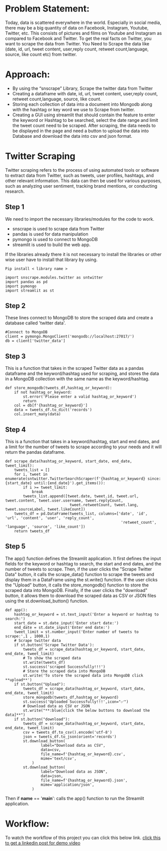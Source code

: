 # Problem Statement:
Today, data is scattered everywhere in the world. Especially in social media, there may be a big quantity of data on Facebook, Instagram, Youtube, Twitter, etc. This consists of pictures and films on Youtube and Instagram as compared to Facebook and Twitter. To get the real facts on Twitter, you want to scrape the data from Twitter. You Need to Scrape the data like (date, id, url, tweet content, user,reply count, retweet count,language, source, like count etc) from twitter.
# Approach:
+ By using the “snscrape” Library, Scrape the twitter data from Twitter
+ Creating a dataframe with date, id, url, tweet content, user,reply count, retweet count,language, source, like count.
+ Storing each collection of data into a document into Mongodb along with the hashtag or key word we use to Scrape from twitter.
+ Creating a GUI using streamlit that should contain the feature to enter the keyword or Hashtag to be searched, select the date range and limit the tweet count need to be scraped. After scraping, the data needs to be displayed in the page and need a button to upload the data into Database and download the data into csv and json format.
# Twitter Scraping
Twitter scraping refers to the process of using automated tools or software to extract data from Twitter, such as tweets, user profiles, hashtags, and other relevant information. This data can then be used for various purposes, such as analyzing user sentiment, tracking brand mentions, or conducting research.
## Step 1
We need to import the necessary libraries/modules for the code to work.
+ snscrape is used to scrape data from Twitter
+ pandas is used for data manipulation
+ pymongo is used to connect to MongoDB
+ streamlit is used to build the web app.

If the libraries already there it is not necessary to install the libraries or other wise user have to install that library by using.
```
Pip install < library name >
```
```
import snscrape.modules.twitter as sntwitter
import pandas as pd
import pymongo
import streamlit as st
```
## Step 2
These lines connect to MongoDB to store the scraped data and create a database called 'twitter data'.
```
#Connect to MongoDB
client = pymongo.MongoClient('mongodb://localhost:27017/')
db = client['twitter_data']
```
## Step 3
This is a function that takes in the scraped Twitter data as a pandas dataframe and the keyword/hashtag used for scraping, and stores the data in a MongoDB collection with the same name as the keyword/hashtag.
```
def store_mongodb(tweets_df,hashtag_or_keyword):
    if not hashtag_or_keyword:
        st.error('Please enter a valid hashtag_or_keyword')
        return
    col = db[f'{hashtag_or_keyword}']
    data = tweets_df.to_dict('records')
    col.insert_many(data)
```
## Step 4
This is a function that takes in a keyword/hashtag, start and end dates, and a limit for the number of tweets to scrape according to your needs and it will return the pandas dataframe. 
```
def scrape_data(hashtag_or_keyword, start_date, end_date, tweet_limit):
    tweets_list = []
    for i, tweet in enumerate(sntwitter.TwitterSearchScraper(f'{hashtag_or_keyword} since:{start_date} until:{end_date}').get_items()):
        if i >= tweet_limit:
            break
        tweets_list.append([tweet.date, tweet.id, tweet.url, tweet.content, tweet.user.username, tweet.replyCount,
                             tweet.retweetCount, tweet.lang, tweet.sourceLabel, tweet.likeCount])
    tweets_df = pd.DataFrame(tweets_list, columns=['date', 'id', 'url', 'content', 'user', 'reply_count',
                                                    'retweet_count', 'language', 'source', 'like_count'])
    return tweets_df
```
## Step 5
The app() function defines the Streamlit application. It first defines the input fields for the keyword or hashtag to search, the start and end dates, and the number of tweets to scrape. 
Then, if the user clicks the "Scrape Twitter Data" button, it calls the scrape_data() function to scrape the tweets and display them in a DataFrame using the st.write() function. 
If the user clicks the "Upload" button, it calls the store_mongodb() function to store the scraped data into MongoDB.
Finally, if the user clicks the "download" button, it allows them to download the scraped data as CSV or JSON files using the st.download_button() function.
```
def app():
    hashtag_or_keyword = st.text_input('Enter a keyword or hashtag to search:')
    start_date = st.date_input('Enter start date:')
    end_date = st.date_input('Enter end date:')
    tweet_limit = st.number_input('Enter number of tweets to scrape:',1 , 1000,1)
    # Scrape twitter data
    if st.button('Scrape Twitter Data'):
        tweets_df = scrape_data(hashtag_or_keyword, start_date, end_date, tweet_limit)
        # To show the scraped data
        st.write(tweets_df)
        st.success('scraped Successfully!!!')
        # Store the scraped data into MongoDB
        st.write('To store the scraped data into MongoDB click **upload**')
    if st.button("Upload"):
        tweets_df = scrape_data(hashtag_or_keyword, start_date, end_date, tweet_limit)
        store_mongodb(tweets_df,hashtag_or_keyword)
        st.success('Uploaded Successfully!!!',icon="✅")
        # Download data as CSV or JSON
        st.write("**:blue[click the below buttons to download the data]**")
    if st.button("download"):
        tweets_df = scrape_data(hashtag_or_keyword, start_date, end_date, tweet_limit)
        csv = tweets_df.to_csv().encode('utf-8')
        json = tweets_df.to_json(orient='records')
        st.download_button(
                label="Download data as CSV",
                data=csv,
                file_name=f'{hashtag_or_keyword}.csv',
                mime='text/csv',
            )
        st.download_button(
                label="Download data as JSON",
                data=json,
                file_name=f'{hashtag_or_keyword}.json',
                mime='application/json',
            )
 ```
Then if __name__ == '__main__': calls the app() function to run the Streamlit application.
# Workflow:
To watch the workflow of this project you can click this below link.
[click this to get a linkedin post for demo video](https://www.linkedin.com/posts/elakkiya-nila-47a42021a_datacollection-twitter-project-activity-7052318908346761216-9-yE?utm_source=share&utm_medium=member_desktop)

